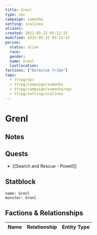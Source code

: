 ```yaml
---
title: Grenl
type: npc
campaign: sumonho
setting: scalinea
aliases: 
created: 2022-05-22 03:12:15
modified: 2022-05-22 03:12:15
person:
  status: alive
  race: 
  gender: 
  name: Grenl
  lastlocation: 
factions: ["Durbuluk Tribe"]
tags:
  - ttrpg/npc
  - ttrpg/campaign/sumonho
  - ttrpg/campaign/sumonho/npc
  - ttrpg/setting/scalinea
---
```


# Grenl

## Notes


## Quests

- [[Search and Rescue - Powell]]

## Statblock

```statblock
name: Grenl
monster: Grenl
```


## Factions & Relationships
| Name | Relationship | Entity Type |
| ---- |:------------:| ----------- |



